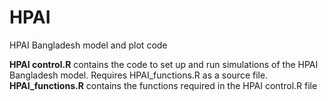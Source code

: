 # HPAI
HPAI Bangladesh model and plot code

**HPAI control.R** contains the code to set up and run simulations of the HPAI Bangladesh model. Requires HPAI_functions.R as a source file.
**HPAI_functions.R** contains the functions required in the HPAI control.R file
